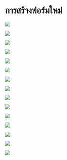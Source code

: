 # การสร้างฟอร์มใหม่

![](../.gitbook/assets/screenshot_01-04-2019_13-16-15.jpg)

![](../.gitbook/assets/screenshot_01-04-2019_13-17-37.jpg)

![](../.gitbook/assets/screenshot_01-04-2019_14-36-26.jpg)

![](../.gitbook/assets/screenshot_01-04-2019_14-39-36.jpg)

![](../.gitbook/assets/screenshot_01-04-2019_13-21-31.jpg)





![](../.gitbook/assets/screenshot_01-04-2019_13-32-35.jpg)

![](../.gitbook/assets/screenshot_01-04-2019_13-38-09.jpg)

![](../.gitbook/assets/screenshot_01-04-2019_13-46-16.jpg)

![](../.gitbook/assets/screenshot_01-04-2019_13-47-53.jpg)

![](../.gitbook/assets/screenshot_01-04-2019_13-50-58.jpg)

![](../.gitbook/assets/screenshot_01-04-2019_13-55-50.jpg)

![](../.gitbook/assets/screenshot_01-04-2019_13-53-46.jpg)

![](../.gitbook/assets/screenshot_01-04-2019_13-57-18.jpg)

![](../.gitbook/assets/screenshot_01-04-2019_14-51-05.jpg)

![](../.gitbook/assets/screenshot_01-04-2019_14-52-20.jpg)

